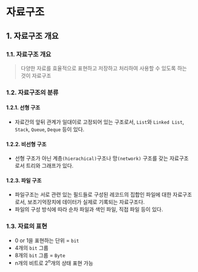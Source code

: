 # 자료구조
## 1. 자료구조 개요
### 1.1. 자료구조 개요
> 다양한 자료를 효율적으로 표현하고 저장하고 처리하여 사용할 수 있도록 하는 것이 자료구조

### 1.2. 자료구조의 분류
#### 1.2.1. 선형 구조
- 자료간의 앞뒤 관계가 일대이로 고정되어 있는 구조로서, `List`와 `Linked List`, `Stack`, `Queue`, `Deque` 등이 있다. 

#### 1.2.2. 비선형 구조
- 선형 구조가 아닌 계층`(hierachical)`구조나 망`(network)` 구조를 갖는 자료구조로서 트리와 그래프가 있다.


#### 1.2.3. 파일 구조
- 파일구조는 서로 관련 있는 필드들로 구성된 레코드의 집합인 파일에 대한 자료구조로서, 보조기억장치에 데이터가 실제로 기록되는 자료구조다. 
- 파일의 구성 방식에 따라 순차 파일과 색인 파일, 직접 파일 등이 있다.


### 1.3. 자료의 표현
- 0 or 1을 표현하는 단위 = `bit`
- 4개의 `bit` 그룹
- 8개의 `bit` 그룹 = `Byte`
- n개의 비트로 2<sup>n</sup>개의 상태 표현 가능









